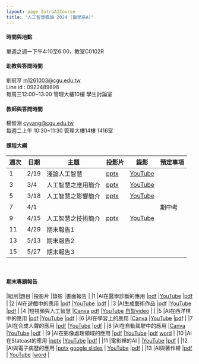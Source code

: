 ```yaml
---
layout: page_IntroAICourse
title: "人工智慧概論 2024 (醫學系A)"
---
```


<!---
開課序號 60858
學生人數 56人
-->
#### 時間與地點
單週之週一下午4:10至6:00，教室C0102R<br/>

#### 助教與答問時間
劉冠亨 m1261003@cgu.edu.tw <br/>
Line id : 0922489898 <br/>
每周三12:00~13:00 管理大樓10樓 學生討論室 <br/>

#### 教師與答問時間
楊智淵 cyyang@cgu.edu.tw <br/>
每週二上午 10:30~11:30 管理大樓14樓 1416室<br/>

#### 課程大綱

|週次|日期         |主題                  |投影片 |錄影     | 預定事項     |
|--- |---         |---                   |---   |---      |---          |
|1   |2/19        | 淺論人工智慧          | [pptx](https://www.dropbox.com/scl/fi/hbmz0zpnhjnodb9nnmn03/01-A.pptx?rlkey=2ptfl5rhkfrkhgqz36skw9dqf&dl=0)   |  [YouTube](https://youtu.be/BBuKagiEx38)     |             |
|3   |3/4         | 人工智慧之應用簡介     | [pptx](https://www.dropbox.com/scl/fi/gbbbldjgikleg4278psos/02-A.pptx?rlkey=kzcdthn9e5i07gingj23v0ddy&dl=0)     | [YouTube](https://youtu.be/dqY9D7oKt2k)        |             |
|5   |3/18        | 人工智慧之影響簡介     | [pptx](https://www.dropbox.com/scl/fi/98j4ofuxfduo13q8dwtip/03-A.pptx?rlkey=gfl2houtz286dmhubfx670moj&dl=0)     | [YouTube](https://youtu.be/GxOOEjV8-Zc)        |             |
|7   |4/1         |                      |      |         |  期中考      |
|9   |4/15        | 人工智慧之技術簡介   | [pptx](https://www.dropbox.com/scl/fi/1enx3zq5o6ry5d2q09hzt/04-A.pptx?rlkey=4vv8yen8f5kj7c4lm5lo5is9l&dl=0)     | [YouTube](https://youtu.be/sgzgKIHw8vg)         |             |
|11  |4/29        | 期末報告1  |      |         |     |
|13  |5/13        | 期末報告2  |      |         |     |
|15  |5/27        | 期末報告3  |      |         |      |

<br/>

#### 期末專題報告

|組別|題目                     |投影片      |錄影            |書面報告 |
|1   |AI在醫學診斷的應用        |[pdf](https://www.dropbox.com/scl/fi/lbbb5qys4h8sidqcosw3w/1-AI.pdf?rlkey=iknxv9svf3y08k5nlvnwhsbgl&dl=0)                                                                |[YouTube](https://youtu.be/rZ9gwMIrxwk)            |[pdf](https://www.dropbox.com/scl/fi/vwzyejo4rxl32ec72tkr9/1-AI.pdf?rlkey=r7sjn3cdzmjbe3dw3lan4knxl&dl=0)        |
|2   |AI在遊戲中的應用          |[pdf](https://www.dropbox.com/scl/fi/a1da685aqx2wqag5aubu4/2-B1202012_.pdf?rlkey=785pn5andigf37ra8vpmcwp9u&dl=0)                                                         |[YouTube](https://youtu.be/B42DPV7uL3w)            |[pdf](https://www.dropbox.com/s/8vh1pyunjs5qj14/%E7%AC%AC2%E7%B5%84%20%E9%81%8A%E6%88%B2%20B1202012_112-2%20%E4%BA%BA%E5%B7%A5%E6%99%BA%E6%85%A7%E6%A6%82%E8%AB%96%20%E6%9C%9F%E6%9C%AB%E5%B0%88%E9%A1%8C%E6%9B%B8%E9%9D%A2%E5%A0%B1%E5%91%8A%20%E7%AC%AC5%E7%B5%84.pdf?dl=0)        |
|3   |AI生成藝術作品            |[pdf](https://www.dropbox.com/scl/fi/6jd9q59h4qalyz0dzdi38/3-AI.pdf?rlkey=n97q2w2b5dwk59o8x3foktf8d&dl=0)                                                                |[YouTube](https://youtu.be/9EhsS7ylqJc)            |[pdf](https://www.dropbox.com/scl/fi/cnlxl48aygeko3bb4vsee/3-B1202051_AI.pdf?rlkey=u4zet6da7f6xbwd74ulwblkwk&dl=0)        |
|4   |短視頻與人工智慧          |[Canva](https://www.canva.com/design/DAGDh9Y8Ekk/U-BisiuKjnlQl-uSJcDhcg/view?utm_content=DAGDh9Y8Ekk&utm_campaign=designshare&utm_medium=link&utm_source=editor) [pdf](https://www.dropbox.com/scl/fi/psw2i8ykc235iz7rc8abk/4.pdf?rlkey=tsuue2pfagk8ec8vdtui97tr9&dl=0)          |[YouTube](https://youtu.be/rgQE8FZtqjY) [自製video](https://changgunguniversity-my.sharepoint.com/:v:/g/personal/d000019097_cgu_edu_tw/EdZwFv3D8hJPqhiK26xH6Q8Bqzw9Hxia6SUQsp5ZMwGqCg?e=CXRktl)           |        |
|5   |AI在西洋棋中的應用         |[pdf](https://www.dropbox.com/scl/fi/fdesgy6sgqrsqyf1hjaki/5-AI.pdf?rlkey=1m13pkriy8e3xwe7j8im3tzc5&dl=0)                                                               |[YouTube](https://youtu.be/TLFNNtwZCNY)             |[pdf](https://www.dropbox.com/scl/fi/z29x30y2r3wstgj1il6zc/5-AI.pdf?rlkey=5nafbskfh5lecz98njvjv5mxk&dl=0)        |
|6   |AI在學習上的應用           |[Canva](https://www.canva.com/design/DAGE1aTnCjs/OzFBjo-ybIs9MVMpNczx2Q/edit?utm_content=DAGE1aTnCjs&utm_campaign=designshare&utm_medium=link2&utm_source=sharebutton)  |[YouTube](https://youtu.be/GfeuSZ31Z2Q)             |[pdf](https://www.dropbox.com/scl/fi/7unrppzberukoe4a80j4e/6-B1202019_-A_-_-_AI-_.pdf?rlkey=eawktjikt1snapdxu9y2cdffz&dl=0)        |
|7   |AI在合成人聲的應用         |[pdf](https://www.dropbox.com/scl/fi/e3tdmdw2a51bfq1ywmzy0/7-AI.pdf?rlkey=nc82a7p8hkwa2i76c2qffvx4m&dl=0)                                                               |[YouTube](https://youtu.be/C1PLRei6eJA)             |[pdf](https://www.dropbox.com/scl/fi/x2b5k1tq61o3kxeuvwab5/7-AI.pdf?rlkey=2z95sr8lk6m9ptg5n617klce7&dl=0)        |
|8   |AI在自動駕駛中的應用       |[Canva](https://www.canva.com/design/DAGEXdsXk04/VqlTclVrHr9RnarPZdnHWQ/view?utm_content=DAGEXdsXk04&utm_campaign=designshare&utm_medium=link&utm_source=editor)        |[YouTube](https://youtu.be/U3OZ6rUU0dA)             |[pdf](https://www.dropbox.com/scl/fi/wi1z2lry1eq2zpusgfdol/8-B1202039_AI.pdf?rlkey=bze6ax9kjytl99vtynxwer566&dl=0)        |
|9   |AI在影像處理領域的應用     |[pdf](https://www.dropbox.com/scl/fi/i5byx11etad50klizfbrn/9-AI.pdf?rlkey=5kdq5kgu8i2c1965qpg4i7ww6&dl=0)                                                               |[YouTube](https://youtu.be/2IQyZW3uCuA)             |[pdf](https://www.dropbox.com/scl/fi/5hv0ohgapfuco0bf4kjq2/9-AI.pdf?rlkey=urbl4d8a4vehkcnd2v99kxbci&dl=0) [word](https://www.dropbox.com/scl/fi/cp96jrxibabqqb5evyyvt/9-AI.docx?rlkey=8qw49us9ipmwtxan0ff6hv6m2&dl=0)        |
|10  |AI在Statcast的應用        |[pptx](https://www.dropbox.com/scl/fi/qkz3hn0qezcvua2dtyu80/10-AI-STATCAST.pptx?rlkey=2cscki8n4hchc88vvaflra2c4&dl=0)                                                   |[YouTube](https://youtu.be/3VLmdIFcQq0)             |[pdf](https://www.dropbox.com/scl/fi/sfl5ml233v8906feu0wdz/10-AI-Statcast.pdf?rlkey=vjr56t1hbkfyfbds025w7a5d4&dl=0)        |
|11  |電影裡的AI                |           |[YouTube](https://youtu.be/HRrVgJStP5o)            |[pdf](https://www.dropbox.com/scl/fi/qnbhjtt8j74idd7wpn5z8/11-AI.pdf?rlkey=hyzvrfbi00dhtm15jthsdqyfz&dl=0)        |
|12  |AI與電子病歷的應用         |[pptx](https://www.dropbox.com/scl/fi/7acf9s6v55onohnhld3su/12-AI.pptx?rlkey=rjg7u24qs7o8y1ljbf7k1jjht&dl=0) [google slides](https://docs.google.com/presentation/d/13RPyxZ8Au_xNoo_OCEnjjxkxHLJk1c-qzsgpCYpFWqs/edit?usp=sharing)         | [YouTube](https://youtu.be/qVLVNfaQAuY)            |[pdf](https://www.dropbox.com/scl/fi/u13h6apojihkbv19u84b2/12-B1202013_.pdf?rlkey=ivp4y2hna8xf97efzg3iq5mm0&dl=0)        |
|13  |Al與著作權                |[pdf](https://www.dropbox.com/scl/fi/k88hhnee7hh5w373jdybv/13-Al.pdf?rlkey=v3ge45o8w3g4zqbe3gzjcdft6&dl=0)                                                               | [YouTube](https://youtu.be/qeo3CTANJyI)           |[word](https://www.dropbox.com/scl/fi/rs46erqatnpmrlhpd8tqz/13-Al.docx?rlkey=z9q3ge7bafcn69xfbwta47cnx&dl=0)        |

<br/>


